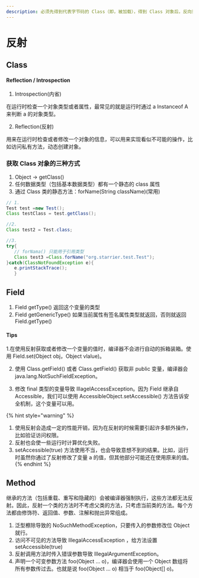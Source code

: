 ```yaml
---
description: 必须先得到代表字节码的 Class（即，被加载），得到 Class 对象后，反向获取 类对象属性等信息。
---
```


# 反射

## Class

#### Reflection  / Introspection

 1. Introspection\(内省\)

在运行时检查一个对象类型或者属性，最常见的就是运行时通过 a Instanceof A 来判断 a 的对象类型。

2. Reflection\(反射\)

用来在运行时检查或者修改一个对象的信息，可以用来实现看似不可能的操作，比如访问私有方法，动态创建对象。

### 获取 Class 对象的三种方式

1. Object -&gt; getClass\(\)
2. 任何数据类型（包括基本数据类型）都有一个静态的 class 属性
3. 通过 Class 类的静态方法：forName\(String className\)\(常用\)

```java
// 1.
Test test =new Test();
Class testClass = test.getClass();

//2.
Class test2 = Test.class;

//3.
try{
   // forNama() 只能用于引用类型
   Class test3 =Class.forName("org.starrier.test.Test");
}catch(ClassNotFoundException e){
   e.printStackTrace();
   }
```



## Field

1.  Field getType\(\)    返回这个变量的类型
2.  Field getGenericType\(\) 如果当前属性有签名属性类型就返回，否则就返回 Field.getType\(\)

#### Tips 

1.在使用反射获取或者修改一个变量的值时，编译器不会进行自动的拆箱装箱。使用 Field.set\(Object obj，Object vlalue\)。

2. 使用 Class.getField\(\) 或者 Class.getField\(\) 获取非 public 变量，编译器会 java.lang.NotSuchFieldException。

3. 修改 final 类型的变量导致 IllagelAccessException。因为 Field 继承自 Accessible，我们可以使用 AccessibleObject.setAccessible\(\) 方法告诉安全机制，这个变量可以用。

{% hint style="warning" %}
1. 使用反射会造成一定的性能开销，因为在反射的时候需要引起许多额外操作，比如验证访问权限。
2. 反射也会使一些运行时计算优化失败。
3. setAccessible\(true\) 方法使用不当，也会导致意想不到的结果。比如，运行时虽然你通过了反射修改了变量 a 的值，但其他部分可能还在使用原来的值。
{% endhint %}

## Method

继承的方法（包括重载、重写和隐藏的）会被编译器强制执行，这些方法都无法反射。因此，反射一个类的方法时不考虑父类的方法，只考虑当前类的方法。每个方法都由修饰符、返回值、参数、注解和抛出异常组成。

1. 泛型檫除导致的 NoSuchMethodException，只要传入的参数修改位 Object 就行。
2. 访问不可见的方法导致 IllegalAccessException ，给方法设置 setAccessible\(true\)
3. 反射调用方法时传入错误参数导致 IllegalArgumentException。
4. 声明一个可变参数方法 foo\(Object ... o\)，编译器会使用一个 Object 数组将所有参数传过去。也就是说 foo\(Object ... o\) 相当于 foo\(Object\[\] o\)。





